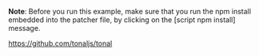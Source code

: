 **Note**: Before you run this example, make sure that you run the npm install embedded into the patcher file, by clicking on the [script npm install] message.

https://github.com/tonaljs/tonal
